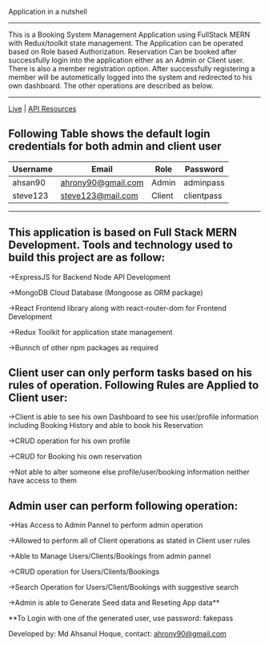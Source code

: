 Application in a nutshell

---

This is a Booking System Management Application using FullStack MERN with Redux/toolkit state management. The Application can be operated based on Role based Authorization. Reservation Can be booked after successfully login into the application either as an Admin or Client user. There is also a member registration option. After successfully registering a member will be autometically logged into the system and redirected to his own dashboard. The other operations are described as below.

---

[Live](https://booking-mern-md.netlify.app) | [API Resources](https://booking-mern-md.netlify.app/api_docs)

## Following Table shows the default login credentials for both admin and client user

| Username | Email              | Role   | Password   |
| -------- | ------------------ | ------ | ---------- |
| ahsan90  | ahrony90@gmail.com | Admin  | adminpass  |
| steve123 | steve123@mail.com  | Client | clientpass |

---


## This application is based on Full Stack MERN Development. Tools and technology used to build this project are as follow:

->ExpressJS for Backend Node API Development

->MongoDB Cloud Database (Mongoose as ORM package)

->React Frontend library along with react-router-dom for Frontend Development

->Redux Toolkit for application state management

->Bunnch of other npm packages as required

## Client user can only perform tasks based on his rules of operation. Following Rules are Applied to Client user:

->Client is able to see his own Dashboard to see his user/profile information including Booking History and able to book his Reservation

->CRUD operation for his own profile

->CRUD for Booking his own reservation

->Not able to alter someone else profile/user/booking information neither have access to them

## Admin user can perform following operation:

->Has Access to Admin Pannel to perform admin operation

->Allowed to perform all of Client operations as stated in Client user rules

->Able to Manage Users/Clients/Bookings from admin pannel

->CRUD operation for Users/Clients/Bookings

->Search Operation for Users/Client/Bookings with suggestive search

->Admin is able to Generate Seed data and Reseting App data\*\*

\*\*To Login with one of the generated user, use password: fakepass

Developed by: Md Ahsanul Hoque, contact: ahrony90@gmail.com
